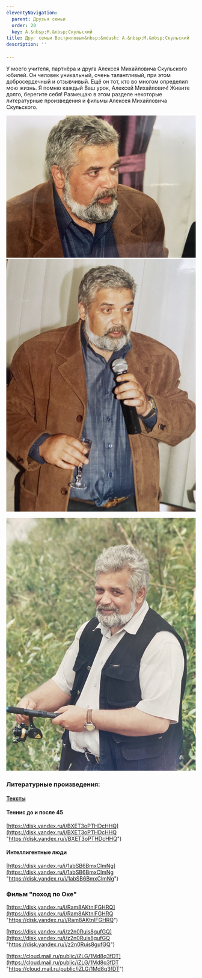 ```yaml
---
eleventyNavigation:
  parent: Друзья семьи
  order: 20
  key: А.&nbsp;М.&nbsp;Скульский
title: Друг семьи Востриловых&nbsp;&mdash; А.&nbsp;М.&nbsp;Скульский
description: ''

---
```

<p>У&nbsp;моего учителя, партнёра и&nbsp;друга Алексея Михайловича Скульского юбилей. Он&nbsp;человек уникальный, очень талантливый, при этом добросердечный и&nbsp;отзывчивый. Ещё он&nbsp;тот, кто во&nbsp;многом определил мою жизнь. Я&nbsp;помню каждый Ваш урок, Алексей Михайлович! Живите долго, берегите себя! Размещаю в&nbsp;этом разделе некоторые литературные произведения и&nbsp;фильмы Алексея Михайловича Скульского.</p>

![](/assets/uploads/2022/photo_2022-12-10_12-28-04.jpg)![](/assets/uploads/2022/photo_2022-12-10_12-28-01.jpg)

![](/assets/uploads/2022/photo_2022-12-10_12-27-38.jpg)

### Литературные произведения:

#### [Тексты](https://disk.yandex.ru/i/MaXBlUqJ9y4A8w "https://disk.yandex.ru/i/MaXBlUqJ9y4A8w")

#### Теннис до и после 45 

[https://disk.yandex.ru/i/BXET3oPTHDcHHQ](https://disk.yandex.ru/i/BXET3oPTHDcHHQ "https://disk.yandex.ru/i/BXET3oPTHDcHHQ")

#### Интеллигентные люди

[https://disk.yandex.ru/i/1abSB6BmxClmNg](https://disk.yandex.ru/i/1abSB6BmxClmNg "https://disk.yandex.ru/i/1abSB6BmxClmNg")

### Фильм "поход по Оке"

[https://disk.yandex.ru/i/Ram8AKtnlFGHRQ](https://disk.yandex.ru/i/Ram8AKtnlFGHRQ "https://disk.yandex.ru/i/Ram8AKtnlFGHRQ")

[https://disk.yandex.ru/i/z2n0Ruis8gufGQ](https://disk.yandex.ru/i/z2n0Ruis8gufGQ "https://disk.yandex.ru/i/z2n0Ruis8gufGQ")

[https://cloud.mail.ru/public/iZLG/1Md8q3fDT](https://cloud.mail.ru/public/iZLG/1Md8q3fDT "https://cloud.mail.ru/public/iZLG/1Md8q3fDT")
